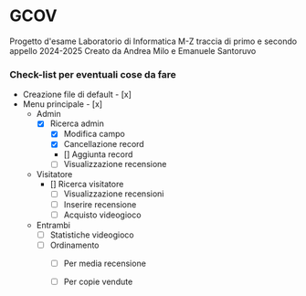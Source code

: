 # GCOV
Progetto d'esame Laboratorio di Informatica M-Z traccia di primo e secondo appello 2024-2025
Creato da Andrea Milo e Emanuele Santoruvo

### Check-list per eventuali cose da fare
- Creazione file di default - [x]
- Menu principale - [x]
	- Admin
		- [x] Ricerca admin
			- [x] Modifica campo
			- [x] Cancellazione record
			- [] Aggiunta record
			- [ ] Visualizzazione recensione
	- Visitatore
		- [] Ricerca visitatore
			- [ ] Visualizzazione recensioni
			- [ ] Inserire recensione
			- [ ] Acquisto videogioco
	- Entrambi
		- [ ] Statistiche videogioco
		- [ ] Ordinamento
			- [ ] Per media recensione
			- [ ] Per copie vendute

